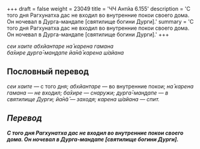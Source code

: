 +++
draft = false
weight = 23049
title = 'ЧЧ Антйа 6.155'
description = 'С того дня Рагхунатха дас не входил во внутренние покои своего дома. Он ночевал в Дурга-мандапе [святилище богини Дурги].'
summary = 'С того дня Рагхунатха дас не входил во внутренние покои своего дома. Он ночевал в Дурга-мандапе [святилище богини Дурги].'
+++

_сеи хаите абхйантаре на̄ карена гамана  
ба̄хире дурга̄-ман̣д̣апе йа̄н̃а̄ карена ш́айана_

## Пословный перевод

_сеи_ _хаите_ — с того дня; _абхйантаре_ — во внутренние покои; _на̄_ _карена</em>_ _<em>гамана_ — не входил; _ба̄хире_ — снаружи; _дурга̄_\-_ман̣д̣апе_ — в святилище Дурги; _йа̄н̃а̄_ — заходя; _карена_ _ш́айана_ — спит.

## Перевод

**С того дня Рагхунатха дас не входил во внутренние покои своего дома. Он ночевал в Дурга-мандапе \[святилище богини Дурги\].**
